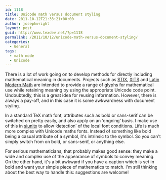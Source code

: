 ```yaml
---
id: 1118
title: Unicode math versus document styling
date: 2011-10-12T21:33:21+00:00
author: josephwright
layout: post
guid: http://www.texdev.net/?p=1118
permalink: /2011/10/12/unicode-math-versus-document-styling/
categories:
  - General
tags:
  - math mode
  - Unicode
---
```

There is a lot of work going on to develop methods for directly including mathematical meaning in documents. Projects such as <a href="http://www.stixfonts.org/">STIX</a>, <a href="https://github.com/khaledhosny/xits-math">XITS</a> and <a href="http://www.gust.org.pl/projects/e-foundry/lm-math">Latin Modern Math</a> are intended to provide a range of glyphs for mathematical use while retaining meaning by using the appropriate Unicode code point. Undoubtedly, this is a great idea for reusing information. However, there is always a pay-off, and in this case it is some awkwardness with document styling.

In a standard TeX math font, attributes such as bold or sans-serif can be switched on pretty easily, and also apply on an ‘ongoing’ basis. I make use of this in <a href="http://ctan.org/pkg/siunitx">siunitx</a> to allow ‘detection’ of the local font conditions. Life is much more complex with Unicode maths fonts. Instead of something like bold being a casual attribute of a symbol, it's intrinsic to the symbol. So you can't simply switch from on bold, or sans-serif, or anything else.

For serious mathematicians, that probably makes good sense: they make a wide and complex use of the appearance of symbols to convey meaning. On the other hand, it's a bit awkward if you have a caption which is set in bold and want your simple piece of mathematics to match. I'm still thinking about the best way to handle this: suggestions are welcome!